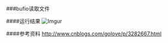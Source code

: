 ###bufio读取文件

####运行结果
![Imgur](http://i.imgur.com/OvB6odq.png)

####参考资料
http://www.cnblogs.com/golove/p/3282667.html
